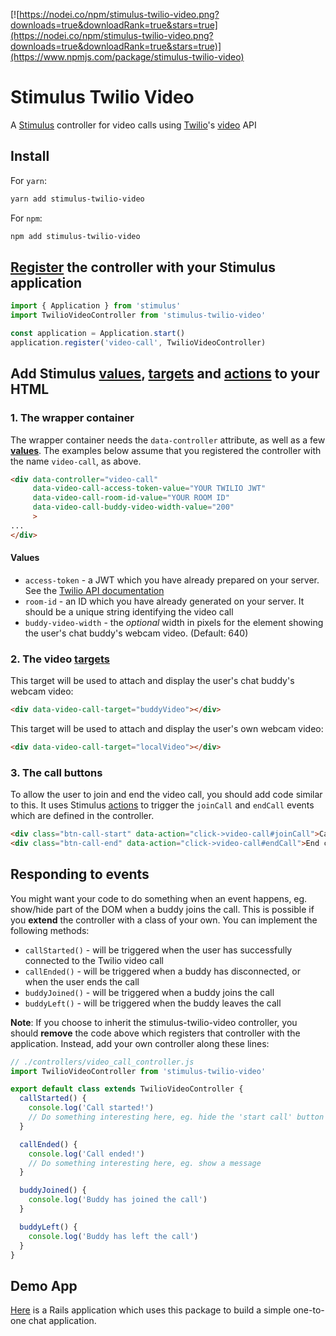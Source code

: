 [![https://nodei.co/npm/stimulus-twilio-video.png?downloads=true&downloadRank=true&stars=true](https://nodei.co/npm/stimulus-twilio-video.png?downloads=true&downloadRank=true&stars=true)](https://www.npmjs.com/package/stimulus-twilio-video)

# Stimulus Twilio Video
A [Stimulus](https://stimulus.hotwired.dev/) controller for video calls using [Twilio](https://www.twilio.com/)'s [video](https://www.twilio.com/docs/video) API

## Install

For `yarn`:
```bash
yarn add stimulus-twilio-video
```
For `npm`:
```bash
npm add stimulus-twilio-video
```

## [Register](https://stimulus.hotwired.dev/reference/controllers#registration) the controller with your Stimulus application

```js
import { Application } from 'stimulus'
import TwilioVideoController from 'stimulus-twilio-video'

const application = Application.start()
application.register('video-call', TwilioVideoController)
```

## Add Stimulus [values](https://stimulus.hotwired.dev/reference/values), [targets](https://stimulus.hotwired.dev/reference/targets) and [actions](https://stimulus.hotwired.dev/reference/actions) to your HTML

### 1. The wrapper container
The wrapper container needs the `data-controller` attribute, as well as a few **[values](https://stimulus.hotwired.dev/reference/values)**. The examples below assume that you registered the controller with the name `video-call`, as above.

```html
<div data-controller="video-call"
     data-video-call-access-token-value="YOUR TWILIO JWT"
     data-video-call-room-id-value="YOUR ROOM ID"
     data-video-call-buddy-video-width-value="200"
     >
...
</div>
```

#### Values
- `access-token` - a JWT which you have already prepared on your server. See the [Twilio API documentation](https://www.twilio.com/docs/video/tutorials/user-identity-access-tokens#generate-helper-lib)
- `room-id` - an ID which you have already generated on your server. It should be a unique string identifying the video call
- `buddy-video-width` - the *optional* width in pixels for the element showing the user's chat buddy's webcam video. (Default: 640)

### 2. The video [targets](https://stimulus.hotwired.dev/reference/targets)

This target will be used to attach and display the user's chat buddy's webcam video:
```html
<div data-video-call-target="buddyVideo"></div>
```

This target will be used to attach and display the user's own webcam video:
```html
<div data-video-call-target="localVideo"></div>
```

### 3. The call buttons

To allow the user to join and end the video call, you should add code similar to this. It uses Stimulus [actions](https://stimulus.hotwired.dev/reference/actions) to trigger the `joinCall` and `endCall` events which are defined in the controller.

```html
<div class="btn-call-start" data-action="click->video-call#joinCall">Call</div>
<div class="btn-call-end" data-action="click->video-call#endCall">End call</div>
```

## Responding to events

You might want your code to do something when an event happens, eg. show/hide part of the DOM when a buddy joins the call. This is possible if you **extend** the controller with a class of your own. You can implement the following methods:
- `callStarted()` - will be triggered when the user has successfully connected to the Twilio video call
- `callEnded()` - will be triggered when a buddy has disconnected, or when the user ends the call
- `buddyJoined()` - will be triggered when a buddy joins the call
- `buddyLeft()` - will be triggered when the buddy leaves the call

**Note**: If you choose to inherit the stimulus-twilio-video controller, you should **remove** the code above which registers that controller with the application. Instead, add your own controller along these lines:

```js
// ./controllers/video_call_controller.js
import TwilioVideoController from 'stimulus-twilio-video'

export default class extends TwilioVideoController {
  callStarted() {
    console.log('Call started!')
    // Do something interesting here, eg. hide the 'start call' button
  }

  callEnded() {
    console.log('Call ended!')
    // Do something interesting here, eg. show a message
  }

  buddyJoined() {
    console.log('Buddy has joined the call')
  }

  buddyLeft() {
    console.log('Buddy has left the call')
  }
}

```

## Demo App
[Here](https://github.com/bluepostit/twilio-demo-stimulus) is a Rails application which uses this package to build a simple one-to-one chat application.
